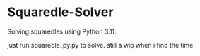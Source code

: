 # Squaredle-Solver
Solving squaredles using Python 3.11.

just run squaredle_py.py to solve.
still a wip when i find the time
